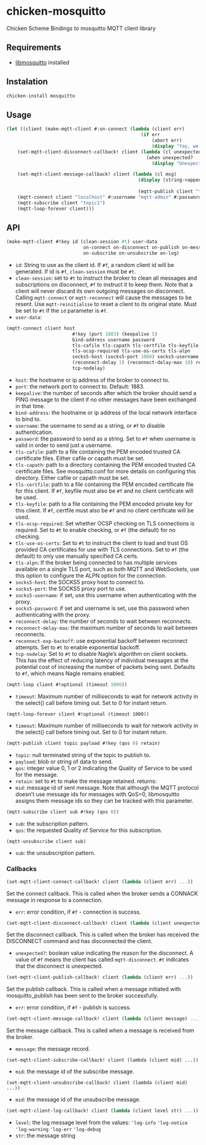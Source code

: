 # chicken-mosquitto

Chicken Scheme Bindings to mosquitto MQTT client library

## Requirements

- [libmosquitto](https://mosquitto.org) installed


## Instalation

```bash
chicken-install mosquitto
```


## Usage

```scheme
(let ((client (make-mqtt-client #:on-connect (lambda (client err)
                                                 (if err
                                                     (abort err)
                                                     (display "Yay, we are connected!"))))))
    (set-mqtt-client-disconnect-callback! client (lambda (cl unexpected?)
                                                   (when unexpected?
                                                     (display "Unexpected disconnect :'("))))

    (set-mqtt-client-message-callback! client (lambda (cl msg)
                                                (display (string->append "Topic: " (mqtt-message-topic msg)
                                                                         "Payload:" (blob->string (mqtt-message-payload msg))))
                                                (mqtt-publish client "topic2" "message received, thanks!" )))
    (mqtt-connect client "localhost" #:username "mqtt-admin" #:password "mypass")
    (mqtt-subscribe client "topic1")
    (mqtt-loop-forever client)))
```
  


## API
```scheme
(make-mqtt-client #!key id (clean-session #t) user-data
                            on-connect on-disconnect on-publish on-message
                            on-subscribe on-unsubscribe on-log)
```
- `id`: String to use as the client id.  If `#f`, a random client id will be generated.  If id is `#f`, `clean-session` must be `#t`.
- `clean-session`: set to `#t` to instruct the broker to clean all messages and subscriptions on disconnect, `#f` to instruct it to keep them.  Note that a client will never discard its own outgoing messages on disconnect.  Calling `mqtt-connect` or `mqtt-reconnect` will cause the messages to be resent.  Use `mqtt-reinitialise` to reset a client to its original state.  Must be set to `#t` if the `id` parameter is `#f`.
-  `user-data`: 

```scheme
(mqtt-connect client host
                        #!key (port 1883) (keepalive 5)
                        bind-address username password
                        tls-cafile tls-capath tls-certfile tls-keyfile tls-insecure
                        tls-ocsp-required tls-use-os-certs tls-alpn
                        socks5-host (socks5-port 1080) socks5-username socks5-password
                        (reconnect-delay 1) (reconnect-delay-max 10) reconnect-exp-backoff
                        tcp-nodelay)
```
- `host`: the hostname or ip address of the broker to connect to.
- `port`: the network port to connect to. Default: 1883.
- `keepalive`: the number of seconds after which the broker should send a PING message to the client if no other messages have been exchanged in that time.
- `bind-address`: the hostname or ip address of the local network interface to bind to.
- `username`: the username to send as a string, or `#f` to disable authentication.
- `password`: the password to send as a string.  Set to `#f` when username is valid in order to send just a username.
- `tls-cafile`:	path to a file containing the PEM encoded trusted CA certificate files. Either cafile or capath must be set.
- `tls-capath`:	path to a directory containing the PEM encoded trusted CA certificate files.  See mosquitto.conf for more details on configuring this directory.  Either cafile or capath must be set.
- `tls-certfile`: path to a file containing the PEM encoded certificate file for this client. If `#f`, keyfile must also be `#f` and no client certificate will be used.
- `tls-keyfile`: path to a file containing the PEM encoded private key for this client. If `#f`, certfile must also be `#f` and no client certificate will be used.
- `tls-ocsp-required`: Set whether OCSP checking on TLS connections is required.  Set to `#t` to enable checking, or `#f` (the default) for no checking.
- `tls-use-os-certs`: Set to `#t` to instruct the client to load and trust OS provided CA certificates for use with TLS connections.  Set to `#f` (the default) to only use manually specified CA certs.
- `tls-alpn`: If the broker being connected to has multiple services available on a single TLS port, such as both MQTT and WebSockets, use this option to configure the ALPN option for the connection.
- `socks5-host`: the SOCKS5 proxy host to connect to.
- `socks5-port`: the SOCKS5 proxy port to use.
- `socks5-username`: if set, use this username when authenticating with the proxy.
- `socks5-password`: if set and username is set, use this password when authenticating with the proxy.
- `reconnect-delay`: the number of seconds to wait between reconnects.
- `reconnect-delay-max`: the maximum number of seconds to wait between reconnects.
- `reconnect-exp-backoff`: use exponential backoff between reconnect attempts. Set to `#t` to enable exponential backoff.
- `tcp-nodelay`: Set to `#t` to disable Nagle’s algorithm on client sockets. This has the effect of reducing latency of individual messages at the potential cost of increasing the number of packets being sent. Defaults to `#f`, which means Nagle remains enabled.

```scheme
(mqtt-loop client #!optional (timeout 1000))
```
- `timeout`: Maximum number of milliseconds to wait for network activity in the select() call before timing out. Set to 0 for instant return.

```
(mqtt-loop-forever client #!optional (timeout 1000))
```
- `timeout`: Maximum number of milliseconds to wait for network activity in the select() call before timing out. Set to 0 for instant return.

```scheme
(mqtt-publish client topic payload #!key (qos 0) retain)
```
- `topic`: null terminated string of the topic to publish to.
- `payload`: blob or string of data to send.
- `qos`: integer value 0, 1 or 2 indicating the Quality of Service to be used for the message.
- `retain`: set to `#t` to make the message retained.
returns:
- `mid`: message id of sent message.  Note that although the MQTT protocol doesn’t use message ids for messages with QoS=0, libmosquitto assigns them message ids so they can be tracked with this parameter.

```scheme
(mqtt-subscribe client sub #!key (qos 0))
```
- `sub`: the subscription pattern.
- `qos`: the requested Quality of Service for this subscription.

```scheme
(mqtt-unsubscribe client sub)
```
- `sub`: the unsubscription pattern.

### Callbacks

```scheme
(set-mqtt-client-connect-callback! client (lambda (client err) ...))
```
Set the connect callback.  This is called when the broker sends a CONNACK message in response to a connection.
- `err`: error condition, if `#f` - connection is success.

```scheme
(set-mqtt-client-disconnect-callback! client (lambda (client unexpected?) ...))
```
Set the disconnect callback. This is called when the broker has received the DISCONNECT command and has disconnected the client.
- `unexpected?`: boolean value indicating the reason for the disconnect.  A value of `#f` means the client has called `mqtt-disconnect`. `#t` indicates that the disconnect is unexpected.

```scheme
(set-mqtt-client-publish-callback! client (lambda (client err) ...))
```
Set the publish callback.  This is called when a message initiated with mosquitto_publish has been sent to the broker successfully.
- `err`: error condition, if `#f` - publish is success.

```scheme
(set-mqtt-client-message-callback! client (lambda (client message) ...))
```
Set the message callback.  This is called when a message is received from the broker.
- `message`: the message record.

`(set-mqtt-client-subscribe-callback! client (lambda (client mid) ...))`
- `mid`: the message id of the subscribe message.

`(set-mqtt-client-unsubscribe-callback! client (lambda (client mid) ...))`
- `mid`: the message id of the unsubscribe message.

```scheme
(set-mqtt-client-log-callback! client (lambda (client level str) ...))
```
- `level`: the log message level from the values: `'log-info` `'log-notice` `'log-warning` `'log-err` `'log-debug`
- `str`: the message string

